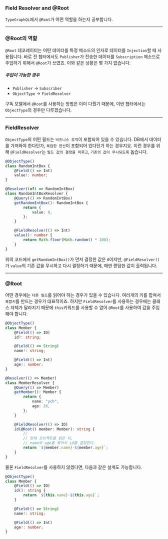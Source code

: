 ### Field Resolver and @Root

`TypeGraphQL`에서 `@Root`가 어떤 역할을 하는지 공부합니다.

---

### @Root의 역할

`@Root` 데코레이터는 어떤 데이터를 특정 메소드의 인자로 데이터를 `Injection`할 때 사용됩니다. 바로 전 챕터에서도 `Publisher`가 전송한 데이터를 `Subscription` 메소드로 주입하기 위해서 `@Root`가 쓰였죠. 이와 같은 상황은 몇 가지 없습니다.

##### 주입이 가능한 경우

-   `Publisher` -> `Subscriber`
-   `ObjectType` -> `FieldResolver`

구독 모델에서 `@Root`를 사용하는 방법은 이미 다뤘기 때문에, 이번 챕터에서는 `ObjectType`의 경우만 다루겠습니다.

---

### FieldResolver

`ObjectType`의 어떤 필드는 `비즈니스 로직`이 포함되어 있을 수 있습니다. DB에서 데이터를 가져와야 한다던가, `복잡한 연산`이 포함되어 있다던가 하는 경우지요. 이런 경우를 위해 `@FieldResolver`는 `필드 값의 결정을 미루고`, `기존의 값이 무시되도록` 돕습니다.

```ts
@ObjectType()
class RandomIntBox {
    @Field(() => Int)
    value!: number;
}

@Resolver((of) => RandomIntBox)
class RandomIntBoxResolver {
    @Query(() => RandomIntBox)
    getRandomIntBox(): RandomIntBox {
        return {
            value: 0,
        };
    }

    @FieldResolver(() => Int)
    value(): number {
        return Math.floor(Math.random() * 100);
    }
}
```

위의 코드에서 `getRandomIntBox()`가 먼저 결정한 값은 `0`이지만, `@FieldResolver()`가 `value`의 기존 값을 무시하고 다시 결정하기 때문에, 매번 랜덤한 값이 출력됩니다.

---

### @Root

어떤 경우에는 `다른 필드`를 읽어야 하는 경우가 있을 수 있습니다. 여러개의 키를 합쳐서 `복합키`를 만드는 경우가 대표적이죠. 하지만 `FieldResolver`를 사용하는 경우에는 클래스 자체가 달라지기 때문에 `this`키워드를 사용할 수 없어 `@Root`를 사용하여 값을 주입해야 합니다.

```ts
@ObjectType()
class Member {
    @Field(() => ID)
    id?: string;

    @Field(() => String)
    name!: string;

    @Field(() => Int)
    age!: number;
}

@Resolver(() => Member)
class MemberResolver {
    @Query(() => Member)
    getMember(): Member {
        return {
            name: "ych",
            age: 26,
        };
    }

    @FieldResolver(() => ID)
    id(@Root() member: Member): string {
        //
        // 현재 오브젝트를 읽은 뒤,
        // name와 age를 묶어서 id를 결정한다.
        return `${member.name}-${member.age}`;
    }
}
```

물론 `FieldResolver`를 사용하지 않겠다면, 다음과 같은 설계도 가능합니다.

```ts
@ObjectType()
class Member {
    @Field(() => ID)
    id(): string {
        return `${this.name}-${this.age}`;
    }

    @Field(() => String)
    name!: string;

    @Field(() => Int)
    age!: number;
}
```
